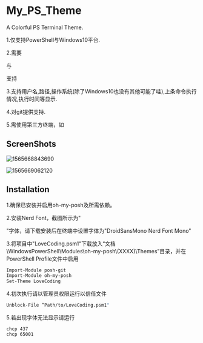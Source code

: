 # My_PS_Theme

 A Colorful PS Terminal Theme.



1.仅支持PowerShell与Windows10平台.

2.需要

[oh-my-posh]:https://github.com/JanDeDobbeleer/oh-my-posh

与

[Nerd Font]:https://github.com/ryanoasis/nerd-fonts

支持

3.支持用户名,路径,操作系统(除了Windows10也没有其他可能了哇),上条命令执行情况,执行时间等显示.

4.对git提供支持.

5.需使用第三方终端，如

[Hyper]:https://github.com/zeit/hyper





## ScreenShots



![1565668843690](D:\UserData\Documents\GitHub\My_PS_Theme\README.assets\1565668843690.png)

![1565669062120](D:\UserData\Documents\GitHub\My_PS_Theme\README.assets\1565669062120.png)

[^透明]:PS:透明度特性由Hyper提供，请自行启用如Hyper-Transparent-Dynamic插件

## Installation

1.确保已安装并启用oh-my-posh及所需依赖。

2.安装Nerd Font，截图所示为"

[DroidSansMono]:https://github.com/ryanoasis/nerd-fonts/releases/download/v2.0.0/DroidSansMono.zip

"字体，请下载安装后在终端中设置字体为"DroidSansMono Nerd Font Mono"

3.将项目中"LoveCoding.psm1"下载放入“文档\WindowsPowerShell\Modules\oh-my-posh\\(XXXX)\Themes”目录，并在PowerShell Profile文件中启用

```bash
Import-Module posh-git
Import-Module oh-my-posh
Set-Theme LoveCoding
```

4.初次执行请以管理员权限运行以信任文件

```bash
Unblock-File “Path/to/LoveCoding.psm1"
```

5.若出现字体无法显示请运行

```
chcp 437
chcp 65001
```

